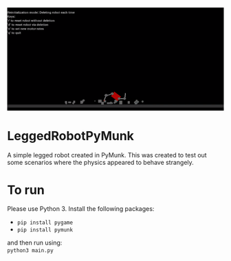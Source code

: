 ![Alt text](images/leggedRobotOnTerrain.png?raw=true "Legged Robot")

# LeggedRobotPyMunk
A simple legged robot created in PyMunk. This was created to test out some scenarios where the physics appeared to behave strangely.
  
# To run  
Please use Python 3.
Install the following packages:  
* `pip install pygame`
* `pip install pymunk`  
  
and then run using:  
`python3 main.py`
